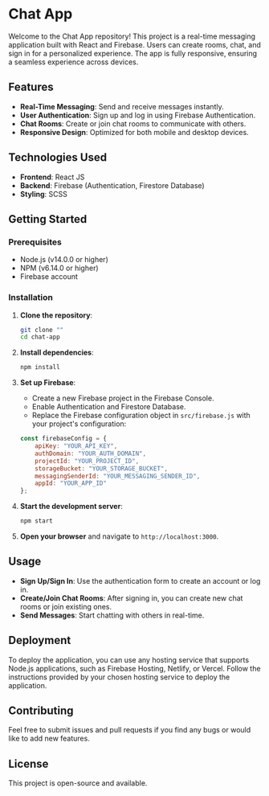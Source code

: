 # Chat App

Welcome to the Chat App repository! This project is a real-time messaging application built with React and Firebase. Users can create rooms, chat, and sign in for a personalized experience. The app is fully responsive, ensuring a seamless experience across devices.

## Features

- **Real-Time Messaging**: Send and receive messages instantly.
- **User Authentication**: Sign up and log in using Firebase Authentication.
- **Chat Rooms**: Create or join chat rooms to communicate with others.
- **Responsive Design**: Optimized for both mobile and desktop devices.

## Technologies Used

- **Frontend**: React JS
- **Backend**: Firebase (Authentication, Firestore Database)
- **Styling**: SCSS

## Getting Started

### Prerequisites

- Node.js (v14.0.0 or higher)
- NPM (v6.14.0 or higher)
- Firebase account

### Installation

1. **Clone the repository**:
    ```bash
    git clone ""
    cd chat-app
    ```

2. **Install dependencies**:
    ```bash
    npm install
    ```

3. **Set up Firebase**:
    - Create a new Firebase project in the Firebase Console.
    - Enable Authentication and Firestore Database.
    - Replace the Firebase configuration object in `src/firebase.js` with your project's configuration:
    ```javascript
    const firebaseConfig = {
        apiKey: "YOUR_API_KEY",
        authDomain: "YOUR_AUTH_DOMAIN",
        projectId: "YOUR_PROJECT_ID",
        storageBucket: "YOUR_STORAGE_BUCKET",
        messagingSenderId: "YOUR_MESSAGING_SENDER_ID",
        appId: "YOUR_APP_ID"
    };
    ```

4. **Start the development server**:
    ```bash
    npm start
    ```

5. **Open your browser** and navigate to `http://localhost:3000`.

## Usage

- **Sign Up/Sign In**: Use the authentication form to create an account or log in.
- **Create/Join Chat Rooms**: After signing in, you can create new chat rooms or join existing ones.
- **Send Messages**: Start chatting with others in real-time.

## Deployment

To deploy the application, you can use any hosting service that supports Node.js applications, such as Firebase Hosting, Netlify, or Vercel. Follow the instructions provided by your chosen hosting service to deploy the application.

## Contributing

Feel free to submit issues and pull requests if you find any bugs or would like to add new features.

## License

This project is open-source and available.
